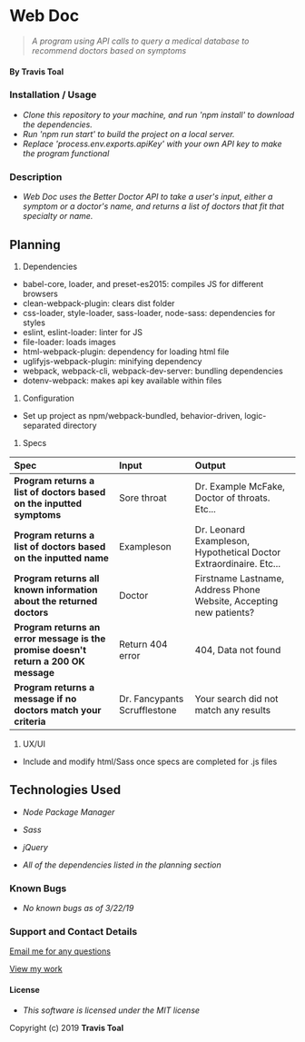 # Web Doc
> _A program using API calls to query a medical database to recommend doctors based on symptoms_

#### By **Travis Toal**

### Installation / Usage
* _Clone this repository to your machine, and run 'npm install' to download the dependencies._
* _Run 'npm run start' to build the project on a local server._
* _Replace 'process.env.exports.apiKey' with your own API key to make the program functional_

### Description

* _Web Doc uses the Better Doctor API to take a user's input, either a symptom or a doctor's name, and returns a list of doctors that fit that specialty or name._

## Planning

1. Dependencies
  * babel-core, loader, and preset-es2015: compiles JS for different browsers
  * clean-webpack-plugin: clears dist folder
  * css-loader, style-loader, sass-loader, node-sass: dependencies for styles
  * eslint, eslint-loader: linter for JS
  * file-loader: loads images
  * html-webpack-plugin: dependency for loading html file
  * uglifyjs-webpack-plugin: minifying dependency
  * webpack, webpack-cli, webpack-dev-server: bundling dependencies
  * dotenv-webpack: makes api key available within files

1. Configuration
  * Set up project as npm/webpack-bundled, behavior-driven, logic-separated directory

1. Specs

  | Spec | Input | Output |
| :-------------     | :------------- | :------------- |
| **Program returns a list of doctors based on the inputted symptoms** | Sore throat | Dr. Example McFake, Doctor of throats. Etc... |
| **Program returns a list of doctors based on the inputted name** | Exampleson | Dr. Leonard Exampleson, Hypothetical Doctor Extraordinaire. Etc... |
| **Program returns all known information about the returned doctors** | Doctor | Firstname Lastname, Address Phone Website, Accepting new patients? |
| **Program returns an error message is the promise doesn't return a 200 OK message** | Return 404 error | 404, Data not found |
| **Program returns a message if no doctors match your criteria** | Dr. Fancypants Scrufflestone | Your search did not match any results |

1. UX/UI
* Include and modify html/Sass once specs are completed for .js files

## Technologies Used

* _Node Package Manager_

* _Sass_

* _jQuery_

* _All of the dependencies listed in the planning section_

### Known Bugs

* _No known bugs as of 3/22/19_

### Support and Contact Details

[Email me for any questions](mailto:travisty12@gmail.com)

[View my work](https://www.github.com/travisty12/)

#### License
* _This software is licensed under the MIT license_

Copyright (c) 2019 **Travis Toal**
